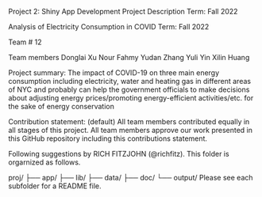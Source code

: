 Project 2: Shiny App Development
Project Description
Term: Fall 2022

Analysis of Electricity Consumption in COVID
Term: Fall 2022

Team # 12

Team members
Donglai Xu
Nour Fahmy
Yudan Zhang
Yuli Yin
Xilin Huang

Project summary: The impact of COVID-19 on three main energy consumption including electricity, water and heating gas in different areas of NYC and probably can help the government officials to make decisions about adjusting energy prices/promoting energy-efficient activities/etc. for the sake of energy conservation

Contribution statement: (default) All team members contributed equally in all stages of this project. All team members approve our work presented in this GitHub repository including this contributions statement.

Following suggestions by RICH FITZJOHN (@richfitz). This folder is orgarnized as follows.

proj/
├── app/
├── lib/
├── data/
├── doc/
└── output/
Please see each subfolder for a README file.
